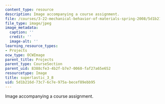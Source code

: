 ```yaml
---
content_type: resource
description: Image accompanying a course assignment.
file: /courses/3-22-mechanical-behavior-of-materials-spring-2008/5d1b216d73c76c7e975abecef89ebb95_superlastic_3_8.jpg
file_type: image/jpeg
image_metadata:
  caption: ''
  credit: ''
  image-alt: ''
learning_resource_types:
- Projects
ocw_type: OCWImage
parent_title: Projects
parent_type: CourseSection
parent_uid: 8388cfe3-4b2f-b7e7-0060-faf27a65e652
resourcetype: Image
title: superlastic_3_8
uid: 5d1b216d-73c7-6c7e-975a-becef89ebb95
---
```

Image accompanying a course assignment.

